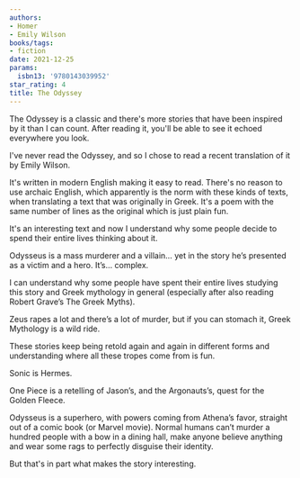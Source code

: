 ```yaml
---
authors:
- Homer
- Emily Wilson
books/tags:
- fiction
date: 2021-12-25
params:
  isbn13: '9780143039952'
star_rating: 4
title: The Odyssey
---
```


The Odyssey is a classic and there's more stories that have been inspired by it
than I can count. After reading it, you'll be able to see it echoed everywhere
you look.

<!--more-->

I've never read the Odyssey, and so I chose to read a recent translation of it
by Emily Wilson.

It's written in modern English making it easy to read. There's no reason to use
archaic English, which apparently is the norm with these kinds of texts, when
translating a text that was originally in Greek. It's a poem with the same
number of lines as the original which is just plain fun.

It's an interesting text and now I understand why some people decide to spend
their entire lives thinking about it.

Odysseus is a mass murderer and a villain… yet in the story he’s presented as a
victim and a hero. It’s… complex.

I can understand why some people have spent their entire lives studying this
story and Greek mythology in general (especially after also reading Robert
Grave’s The Greek Myths).

Zeus rapes a lot and there’s a lot of murder, but if you can stomach it, Greek
Mythology is a wild ride.

These stories keep being retold again and again in different forms and
understanding where all these tropes come from is fun.

Sonic is Hermes.

One Piece is a retelling of Jason’s, and the Argonauts’s, quest for the Golden
Fleece.

Odysseus is a superhero, with powers coming from Athena’s favor, straight out of
a comic book (or Marvel movie). Normal humans can’t murder a hundred people with
a bow in a dining hall, make anyone believe anything and wear some rags to
perfectly disguise their identity.

But that's in part what makes the story interesting.